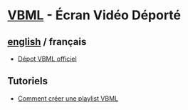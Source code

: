 # [VBML](../README.md) - Écran Vidéo Déporté

## [english](../../VBML/README.md) / français

- [Dépot VBML officiel](https://github.com/omega-gg/VBML/blob/master/fr/README.md)

## Tutoriels

- [Comment créer une playlist VBML](https://www.youtube.com/watch?v=LGPvdkTAhDQ)
